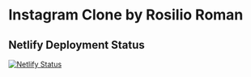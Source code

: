 # Instagram Clone by Rosilio Roman

## Netlify Deployment Status
[![Netlify Status](https://api.netlify.com/api/v1/badges/8b01f109-dd37-496d-abc8-2607e38a4cb3/deploy-status)](https://app.netlify.com/sites/instaclonebyro/deploys)